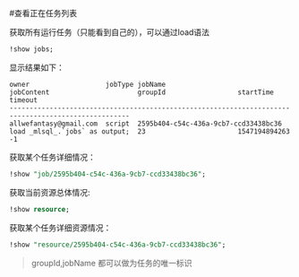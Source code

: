 #查看正在任务列表

获取所有运行任务（只能看到自己的），可以通过load语法

```sql
!show jobs;
```

显示结果如下：

```
owner                   jobType jobName                                 jobContent                      groupId                  startTime       timeout
----------------------------------------------------------------------------------------------------
allwefantasy@gmail.com	script	2595b404-c54c-436a-9cb7-ccd33438bc36	load _mlsql_.`jobs` as output;	23	                     1547194894263	-1
```

获取某个任务详细情况：

```sql
!show "job/2595b404-c54c-436a-9cb7-ccd33438bc36";
```


获取当前资源总体情况:

```sql
!show resource;
```

获取某个任务详细资源情况：

```sql
!show "resource/2595b404-c54c-436a-9cb7-ccd33438bc36";
```

> groupId,jobName 都可以做为任务的唯一标识





